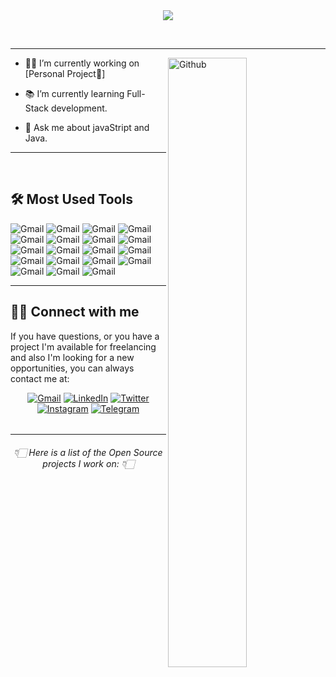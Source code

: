  
<div align="center"><img src="https://readme-typing-svg.herokuapp.com?font=Roboto+Condensed&size=30&center=true&width=600&lines=Hello+%F0%9F%91%8B;I'm+Samuel+Overs+Pelham;A+digital+nomad;Feel+free+to+look+around;And++reach+out+if+needed.."></div>

<br> 
 
<p align="center"> <a href="https://github.com/Essohpee/" align="center" ><img align="center"  alt="" src="https://visitor-badge.laobi.icu/badge?page_id=Essohpee.visitor-badge"></a></p>


 
---
<!-- Statistics -->
<a href="#"><img align="right" width="50%" alt="Github" src="https://github-readme-stats.vercel.app/api?username=Essohpee&theme=algolia&show_icons=true"/></a>


* 👨‍💻 I’m currently working on [Personal Project🏻]

* 📚 I’m currently learning Full-Stack development.

* 💬 Ask me about javaStript and Java.

---
<br>

## 🛠️ Most Used Tools
 
 <img alt="Gmail" src="https://img.shields.io/badge/react-%2320232a.svg?style=for-the-badge&logo=react&logoColor=%2361DAFB"/></a>
 <img alt="Gmail" src="https://img.shields.io/badge/spring-%236DB33F.svg?style=for-the-badge&logo=spring&logoColor=white"/></a>
 <img alt="Gmail" src="https://img.shields.io/badge/Thymeleaf-%23005C0F.svg?style=for-the-badge&logo=Thymeleaf&logoColor=white"/></a>
 <img alt="Gmail" src="https://img.shields.io/badge/figma-%23F24E1E.svg?style=for-the-badge&logo=figma&logoColor=white"/></a>
 <img alt="Gmail" src="https://img.shields.io/badge/Adobe%20XD-470137?style=for-the-badge&logo=Adobe%20XD&logoColor=#FF61F6"/></a>
 <img alt="Gmail" src="https://img.shields.io/badge/mysql-%2300f.svg?style=for-the-badge&logo=mysql&logoColor=white"/></a>
 <img alt="Gmail" src="https://img.shields.io/badge/postgres-%23316192.svg?style=for-the-badge&logo=postgresql&logoColor=white"/></a>
 <img alt="Gmail" src="https://img.shields.io/badge/firebase-%23039BE5.svg?style=for-the-badge&logo=firebase"/></a>
 <img alt="Gmail" src="https://img.shields.io/badge/heroku-%23430098.svg?style=for-the-badge&logo=heroku&logoColor=white"/></a>
 <img alt="Gmail" src="https://img.shields.io/badge/IntelliJIDEA-000000.svg?style=for-the-badge&logo=intellij-idea&logoColor=white"/></a>
 <img alt="Gmail" src="https://img.shields.io/badge/css3-%231572B6.svg?style=for-the-badge&logo=css3&logoColor=white"/></a>
 <img alt="Gmail" src="https://img.shields.io/badge/html5-%23E34F26.svg?style=for-the-badge&logo=html5&logoColor=white"/></a>
 <img alt="Gmail" src="https://img.shields.io/badge/java-%23ED8B00.svg?style=for-the-badge&logo=java&logoColor=white"/></a>
 <img alt="Gmail" src="https://img.shields.io/badge/javascript-%23323330.svg?style=for-the-badge&logo=javascript&logoColor=%23F7DF1E"/></a>
 <img alt="Gmail" src="https://img.shields.io/badge/Microsoft_Office-D83B01?style=for-the-badge&logo=microsoft-office&logoColor=white"/></a>
 <img alt="Gmail" src="https://img.shields.io/badge/Windows-0078D6?style=for-the-badge&logo=windows&logoColor=white"/></a>
 <img alt="Gmail" src="https://img.shields.io/badge/google-4285F4?style=for-the-badge&logo=google&logoColor=white"/></a>
 <img alt="Gmail" src="https://img.shields.io/badge/Apache%20Maven-C71A36?style=for-the-badge&logo=Apache%20Maven&logoColor=white"/></a>
 <img alt="Gmail" src="https://img.shields.io/badge/github-%23121011.svg?style=for-the-badge&logo=github&logoColor=whit"/></a>
 
---

## 🙋‍♂️ Connect with me

If you have questions, or you have a project I'm available for freelancing and also I'm looking for a new opportunities,
you can always contact me at:

<!-- Social Links -->
<div align="center">
  <a href="mailto:abdelrahmanbayoumi1@gmail.com">
   <img alt="Gmail" src="https://img.shields.io/badge/Gmail-D14836?style=for-the-badge&logo=gmail&logoColor=white"/></a>
  
   <a href="https://www.linkedin.com/in/abdelrahman-bayoumi/">
    <img alt="LinkedIn" src="https://img.shields.io/badge/linkedin-%230077B5.svg?style=for-the-badge&logo=linkedin&logoColor=white"/></a> 
   
  <a href="https://twitter.com/Abdelrahman_B1">
  <img alt="Twitter" src="https://img.shields.io/badge/<handle>-%231DA1F2.svg?style=for-the-badge&logo=Twitter&logoColor=white"/></a> 
 
  <a href="https://twitter.com/Abdelrahman_B1">
   <img alt="Instagram" src="https://img.shields.io/badge/<handle>-%23E4405F.svg?style=for-the-badge&logo=Instagram&logoColor=white"/></a>
 
  <a href="https://twitter.com/Abdelrahman_B1">
   <img alt="Telegram" src="https://img.shields.io/badge/Telegram-2CA5E0?style=for-the-badge&logo=telegram&logoColor=white"/></a> 
</div>


<h6 align="center"> </h6>

---

<h6 align="center">👇🏻 Here is a list of the Open Source projects I work on: 👇🏻</h6>
